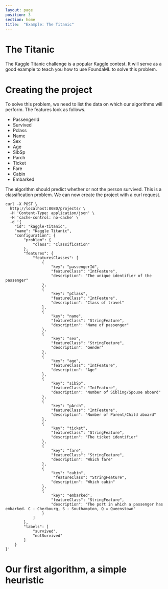 ```yaml
---
layout: page
position: 3
section: home
title:  "Example: The Titanic"
---
```


# The Titanic
The Kaggle Titanic challenge is a popular Kaggle contest. It will serve as a good example to teach you how to use FoundaML to solve this problem.

# Creating the project
To solve this problem, we need to list the data on which our algorithms will perform. The features look as follows.

* PassengerId
* Survived
* Pclass
* Name
* Sex
* Age
* SibSp
* Parch
* Ticket
* Fare
* Cabin
* Embarked

The algorithm should predict whether or not the person survived. This is a classification problem. We can now create the project with a curl request.

```
curl -X POST \
  http://localhost:8080/projects/ \
  -H 'Content-Type: application/json' \
  -H 'cache-control: no-cache' \
  -d '{
	"id": "kaggle-titanic",
    "name": "Kaggle Titanic",
    "configuration": {
        "problem": {
            "class": "Classification"
        },
        "features": {
        	"featuresClasses": [
        		{
        			"key": "passengerId",
        			"featureClass": "IntFeature",
        			"description": "The unique identifier of the passenger"
        		},
        		{
        			"key": "pClass",
        			"featureClass": "IntFeature",
        			"description": "Class of travel"
        		},
        		{
        			"key": "name",
        			"featureClass": "StringFeature",
        			"description": "Name of passenger"
        		},
        		{
        			"key": "sex",
        			"featureClass": "StringFeature",
        			"description": "Gender"
        		},
        		{
        			"key": "age",
        			"featureClass": "IntFeature",
        			"description": "Age"
        		},
        		{
        			"key": "sibSp",
        			"featureClass": "IntFeature",
        			"description": "Number of Sibling/Spouse aboard"
        		},
        		{
        			"key": "pArch",
        			"featureClass": "IntFeature",
        			"description": "Number of Parent/Child aboard"
        		},
        		{
        			"key": "ticket",
        			"featureClass": "StringFeature",
        			"description": "The ticket identifier"
        		},
        		{
        			"key": "fare",
        			"featureClass": "StringFeature",
        			"description": "Which fare"
        		},
        		{
        			"key": "cabin",
        		     "featureClass": "StringFeature",
        			"description": "Which cabin"
        		},
        		{
        			"key": "embarked",
        			"featureClass": "StringFeature",
        			"description": "The port in which a passenger has embarked. C - Cherbourg, S - Southampton, Q = Queenstown"
        		}
        	]
        },
        "labels": [
            "survived",
            "notSurvived"
        ]
    }
}'
```

# Our first algorithm, a simple heuristic
